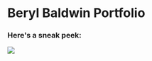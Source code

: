 # Beryl Baldwin Portfolio





### Here's a sneak peek:

<img align="center" src="/./../beryl-baldwin-portfolio/assets/portfolio-hp-ss.png">



